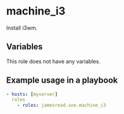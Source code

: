 # machine_i3

Install i3wm.
## Variables
This role does not have any variables.


## Example usage in a playbook

```yaml
- hosts: [myserver]
  roles
    - roles: jamesread.soe.machine_i3
```
